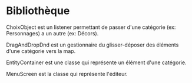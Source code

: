 # Bibliothèque

ChoixObject est un listener permettant de passer d'une catégorie (ex: Personnages)
a un autre (ex: Décors).

DragAndDropDnd est un gestionnaire du glisser-déposer des éléments
d'une catégorie vers la map.

EntityContainer est une classe qui représente un élément d'une catégorie.

MenuScreen est la classe qui représente l'éditeur.